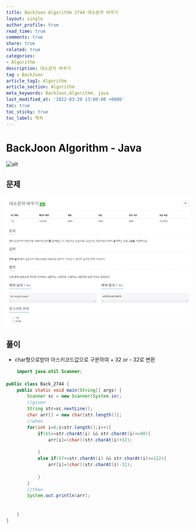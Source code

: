 ```yaml
---
title: BackJoon Algorithm 2744 대소문자 바꾸기
layout: single
author_profile: true
read_time: true
comments: true
share: true
related: true
categories:
- Algorithm
description: 대소문자 바꾸기
tag : BackJoon
article_tag1: Algorithm
article_section: Algorithm
meta_keywords: BackJoon,Algorithm, java
last_modified_at: '2022-03-20 13:00:00 +0800'
toc: true
toc_sticky: true
toc_label: 목차
---
```


BackJoon Algorithm - Java
====================

![alt](https://d2gd6pc034wcta.cloudfront.net/images/logo@2x.png)

## 문제

![alt](/assets/images/post/Algorithm/2744.png)



## 풀이

* char형으로받아 아스키코드값으로 구분하여 + 32 or - 32로 변환

```java
    import java.util.Scanner;

public class Back_2744 {
    public static void main(String[] args) {
        Scanner sc = new Scanner(System.in);
        //given
        String str=sc.nextLine();
        char arr[] = new char[str.length()];
        //when
        for(int i=0;i<str.length();i++){
            if(65<=str.charAt(i) && str.charAt(i)<=90){
                arr[i]=(char)(str.charAt(i)+32);

            }
            else if(97<=str.charAt(i) && str.charAt(i)<=122){
                arr[i]=(char)(str.charAt(i)-32);

            }
        }
        //then
        System.out.println(arr);


    }
}
```


